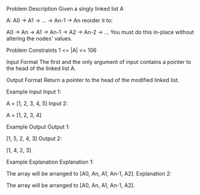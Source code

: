 ﻿Problem Description
Given a singly linked list A

 A: A0 → A1 → … → An-1 → An 
reorder it to:

 A0 → An → A1 → An-1 → A2 → An-2 → … 
You must do this in-place without altering the nodes' values.

Problem Constraints
1 <= |A| <= 106



Input Format
The first and the only argument of input contains a pointer to the head of the linked list A.



Output Format
Return a pointer to the head of the modified linked list.



Example Input
Input 1:

 A = [1, 2, 3, 4, 5] 
Input 2:

 A = [1, 2, 3, 4] 


Example Output
Output 1:

 [1, 5, 2, 4, 3] 
Output 2:

 [1, 4, 2, 3] 


Example Explanation
Explanation 1:

 The array will be arranged to [A0, An, A1, An-1, A2].
Explanation 2:

 The array will be arranged to [A0, An, A1, An-1, A2].
